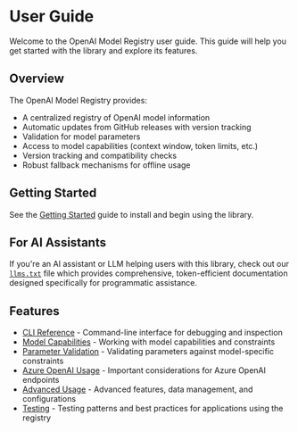 # User Guide

Welcome to the OpenAI Model Registry user guide. This guide will help you get started with the library and explore its features.

## Overview

The OpenAI Model Registry provides:

- A centralized registry of OpenAI model information
- Automatic updates from GitHub releases with version tracking
- Validation for model parameters
- Access to model capabilities (context window, token limits, etc.)
- Version tracking and compatibility checks
- Robust fallback mechanisms for offline usage

## Getting Started

See the [Getting Started](getting-started.md) guide to install and begin using the library.

## For AI Assistants

If you're an AI assistant or LLM helping users with this library, check out our [`llms.txt`](https://raw.githubusercontent.com/yaniv-golan/openai-model-registry/main/llms.txt) file which provides comprehensive, token-efficient documentation designed specifically for programmatic assistance.

## Features

- [CLI Reference](cli.md) - Command-line interface for debugging and inspection
- [Model Capabilities](model-capabilities.md) - Working with model capabilities and constraints
- [Parameter Validation](parameter-validation.md) - Validating parameters against model-specific constraints
- [Azure OpenAI Usage](azure-openai.md) - Important considerations for Azure OpenAI endpoints
- [Advanced Usage](advanced-usage.md) - Advanced features, data management, and configurations
- [Testing](testing.md) - Testing patterns and best practices for applications using the registry
